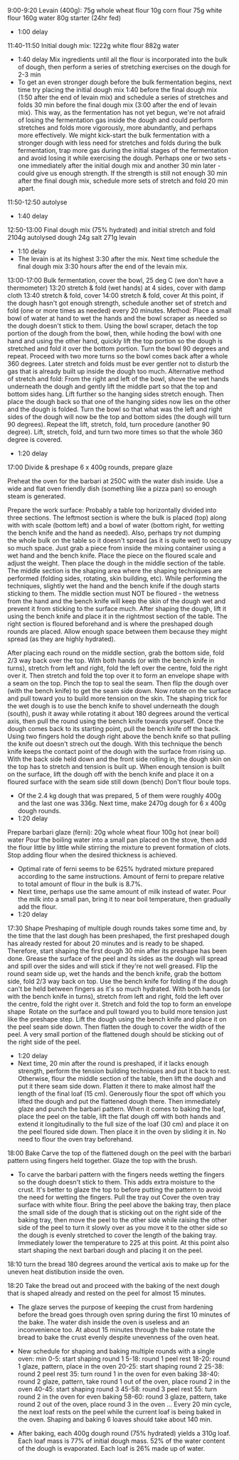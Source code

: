 9:00-9:20
Levain (400g):
75g whole wheat flour
10g corn flour
75g white flour
160g water
80g starter (24hr fed)
- 1:00 delay

11:40-11:50
Initial dough mix:
1222g white flour
882g water
- 1:40 delay
Mix ingredients until all the flour is incorporated into the bulk of dough, then perform a series of stretching exercises on the dough for 2-3 min
- To get an even stronger dough before the bulk fermentation begins, next time try placing the initial dough mix 1:40 before the final dough mix (1:50 after the end of levain mix) and schedule a series of stretches and folds 30 min before the final dough mix (3:00 after the end of levain mix). This way, as the fermentation has not yet begun, we're not afraid of losing the fermentation gas inside the dough and could perform stretches and folds more vigorously, more abundantly, and perhaps more effectively. We might kick-start the bulk fermentation with a stronger dough with less need for stretches and folds during the bulk fermentation, trap more gas during the initial stages of the fermentation and avoid losing it while exercising the dough. Perhaps one or two sets - one immediately after the initial dough mix and another 30 min later - could give us enough strength. If the strength is still not enough 30 min after the final dough mix, schedule more sets of stretch and fold 20 min apart.

11:50-12:50 autolyse
- 1:40 delay

12:50-13:00
Final dough mix (75% hydrated) and initial stretch and fold
2104g autolysed dough
24g salt
271g levain
- 1:10 delay
- The levain is at its highest 3:30 after the mix. Next time schedule the final dough mix 3:30 hours after the end of the levain mix.

13:00-17:00
Bulk fermentation, cover the bowl, 25 deg C (we don't have a thermometer)
13:20 stretch & fold (wet hands) at 4 sides, cover with damp cloth
13:40 stretch & fold, cover
14:00 stretch & fold, cover
At this point, if the dough hasn't got enough strength, schedule another set of stretch and fold (one or more times as needed) every 20 minutes.
Method:
Place a small bowl of water at hand to wet the hands and the bowl scraper as needed so the dough doesn't stick to them. Using the bowl scraper, detach the top portion of the dough from the bowl, then, while hoding the bowl with one hand and using the other hand, quickly lift the top portion so the dough is stretched and fold it over the bottom portion. Turn the bowl 90 degrees and repeat. Proceed with two more turns so the bowl comes back after a whole 360 degrees. Later stretch and folds must be ever gentler not to disturb the gas that is already built up inside the dough too much.
Alternative method of stretch and fold:  From the right and left of the bowl, shove the wet hands underneath the dough and gently lift the middle part so that the top and bottom sides hang. Lift further so the hanging sides stretch enough. Then place the dough back so that one of the hanging sides now lies on the other and the dough is folded. Turn the bowl so that what was the left and right sides of the dough will now be the top and bottom sides (the dough will turn 90 degrees). Repeat the lift, stretch, fold, turn procedure (another 90 degree). Lift, stretch, fold, and turn two more times so that the whole 360 degree is covered.
- 1:20 delay

17:00
Divide & preshape 6 x 400g rounds, prepare glaze

Preheat the oven for the barbari at 250C with the water dish inside. Use a wide and flat oven friendly dish (something like a pizza pan) so enough steam is generated.

Prepare the work surface:
Probably a table top horizontally divided into three sections. The leftmost section is where the bulk is placed (top) along with with scale (bottom left) and a bowl of water (bottom right, for wetting the bench knife and the hand as needed). Also, perhaps try not dumping the whole bulk on the table so it doesn't spread (as it is quite wet) to occupy so much space. Just grab a piece from inside the mixing container using a wet hand and the bench knife. Place the piece on the floured scale and adjust the weight. Then place the dough in the middle section of the table. The middle section is the shaping area where the shaping techniques are performed (folding sides, rotating, skin building, etc). While performing the techniques, slightly wet the hand and the bench knife if the dough starts sticking to them. The middle section must NOT be floured - the wetness from the hand and the bench knife will keep the skin of the dough wet and prevent it from sticking to the surface much. After shaping the dough, lift it using the bench knife and place it in the rightmost section of the table. The right section is floured beforehand and is where the preshaped dough rounds are placed. Allow enough space between them because they might spread (as they are highly hydrated).

After placing each round on the middle section, grab the bottom side, fold 2/3 way back over the top. With both hands (or with the bench knife in turns), stretch from left and right, fold the left over the centre, fold the right over it. Then stretch and fold the top over it to form an envelope shape with a seam on the top. Pinch the top to seal the seam. Then flip the dough over (with the bench knife) to get the seam side down. Now rotate on the surface and pull toward you to build more tension on the skin.
The shaping trick for the wet dough is to use the bench knife to shovel underneath the dough (south), push it away while rotating it about 180 degrees around the vertical axis, then pull the round using the bench knife towards yourself. Once the dough comes back to its starting point, pull the bench knife off the back. Using two fingers hold the dough right above the bench knife so that pulling the knife out doesn't strech out the dough. With this technique the bench knife keeps the contact point of the dough with the surface from rising up. With the back side held down and the front side rolling in, the dough skin on the top has to stretch and tension is built up.
When enough tension is built on the surface, lift the dough off with the bench knife and place it on a floured surface with the seam side still down (bench)
Don't flour boule tops.
- Of the 2.4 kg dough that was prepared, 5 of them were roughly 400g and the last one was 336g. Next time, make 2470g dough for 6 x 400g dough rounds.
- 1:20 delay

Prepare barbari glaze (ferni):
20g whole wheat flour
100g hot (near boil) water
Pour the boiling water into a small pan placed on the stove, then add the flour little by little while stirring the mixture to prevent formation of clots. Stop adding flour when the desired thickness is achieved.
- Optimal rate of ferni seems to be 625% hydrated mixture prepared according to the same instructions. Amount of ferni to prepare relative to total amount of flour in the bulk is 8.7%.
- Next time, perhaps use the same amount of milk instead of water. Pour the milk into a small pan, bring it to near boil temperature, then gradually add the flour.
- 1:20 delay

17:30 Shape
Preshaping of multiple dough rounds takes some time and, by the time that the last dough has been preshaped, the first preshaped dough has already rested for about 20 minutes and is ready to be shaped. Therefore, start shaping the first dough 30 min after its preshape has been done.
Grease the surface of the peel and its sides as the dough will spread and spill over the sides and will stick if they're not well greased.
Flip the round seam side up, wet the hands and the bench knife, grab the bottom side, fold 2/3 way back on top. Use the bench knife for folding if the dough can't be held between fingers as it's so much hydrated.
With both hands (or with the bench knife in turns), stretch from left and right, fold the left over the centre, fold the right over it.
Stretch and fold the top to form an envelope shape 
Rotate on the surface and pull toward you to build more tension just like the preshape step.
Lift the dough using the bench knife and place it on the peel seam side down. Then flatten the dough to cover the width of the peel. A very small portion of the flattened dough should be sticking out of the right side of the peel.
- 1:20 delay
- Next time, 20 min after the round is preshaped, if it lacks enough strength, perform the tension building techniques and put it back to rest. Otherwise, flour the middle section of the table, then lift the dough and put it there seam side down. Flatten it there to make almost half the length of the final loaf (15 cm). Generously flour the spot off which you lifted the dough and put the flattened dough there. Then immediately glaze and punch the barbari pattern. When it comes to baking the loaf, place the peel on the table, lift the flat dough off with both hands and extend it longitudinally to the full size of the loaf (30 cm) and place it on the peel floured side down. Then place it in the oven by sliding it in. No need to flour the oven tray beforehand.

18:00 Bake
Carve the top of the flattened dough on the peel with the barbari pattern using fingers held together.
Glaze the top with the brush.
- To carve the barbari pattern with the fingers needs wetting the fingers so the dough doesn't stick to them. This adds extra moisture to the crust. It's better to glaze the top to before putting the pattern to avoid the need for wetting the fingers.
Pull the tray out
Cover the oven tray surface with white flour. 
Bring the peel above the baking tray, then place the small side of the dough that is sticking out on the right side of the baking tray, then move the peel to the other side while raising the other side of the peel to turn it slowly over as you move it to the other side so the dough is evenly stretched to cover the length of the baking tray.
Immediately lower the temperature to 225 at this point.
At this point also start shaping the next barbari dough and placing it on the peel.

18:10 turn the bread 180 degrees around the vertical axis to make up for the uneven heat distibution inside the oven.

18:20 Take the bread out and proceed with the baking of the next dough that is shaped already and rested on the peel for almost 15 minutes.

- The glaze serves the purpose of keeping the crust from hardening before the bread goes through oven spring during the first 10 minutes of the bake. The water dish inside the oven is useless and an inconvenience too. At about 15 minutes through the bake rotate the bread to bake the crust evenly despite unevenness of the oven heat.

- New schedule for shaping and baking multiple rounds with a single oven:
min 0-5: start shaping round 1
5-18: round 1 peel rest
18-20: round 1 glaze, pattern, place in the oven
20-25: start shaping round 2
25-38: round 2 peel rest
35: turn round 1 in the oven for even baking
38-40: round 2 glaze, pattern, take round 1 out of the oven, place round 2 in the oven
40-45: start shaping round 3
45-58: round 3 peel rest
55: turn round 2 in the oven for even baking
58-60: round 3 glaze, pattern, take round 2 out of the oven, place round 3 in the oven
...
Every 20 min cycle, the next loaf rests on the peel while the current loaf is being baked in the oven. Shaping and baking 6 loaves should take about 140 min.

- After baking, each 400g dough round (75% hydrated) yields a 310g loaf. Each loaf mass is 77% of initial dough mass. 52% of the water content of the dough is evaporated. Each loaf is 26% made up of water.